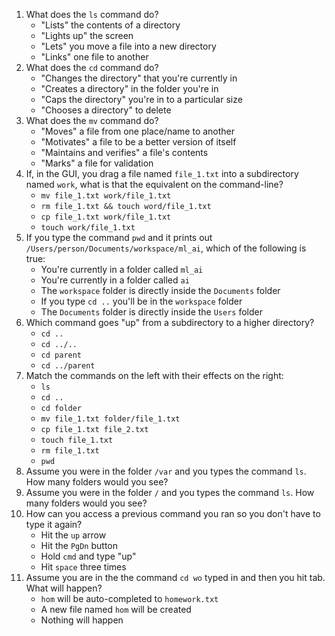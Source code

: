1. What does the `ls` command do?
    - "Lists" the contents of a directory
    - "Lights up" the screen
    - "Lets" you move a file into a new directory
    - "Links" one file to another
2. What does the `cd` command do?
    - "Changes the directory" that you're currently in
    - "Creates a directory" in the folder you're in
    - "Caps the directory" you're in to a particular size
    - "Chooses a directory" to delete
3. What does the `mv` command do?
    - "Moves" a file from one place/name to another
    - "Motivates" a file to be a better version of itself
    - "Maintains and verifies" a file's contents
    - "Marks" a file for validation
4. If, in the GUI, you drag a file named `file_1.txt` into a subdirectory named `work`, what is that the equivalent on the command-line?
    - `mv file_1.txt work/file_1.txt`
    - `rm file_1.txt && touch word/file_1.txt`
    - `cp file_1.txt work/file_1.txt`
    - `touch work/file_1.txt`
5. If you type the command `pwd` and it prints out `/Users/person/Documents/workspace/ml_ai`, which of the following is true:
    - You're currently in a folder called `ml_ai`
    - You're currently in a folder called `ai`
    - The `workspace` folder is directly inside the `Documents` folder
    - If you type `cd ..` you'll be in the `workspace` folder
    - The `Documents` folder is directly inside the `Users` folder
6. Which command goes "up" from a subdirectory to a higher directory?
    - `cd ..`
    - `cd ../..`
    - `cd parent`
    - `cd ../parent`
7. Match the commands on the left with their effects on the right:
    - `ls`
    - `cd ..`
    - `cd folder`
    - `mv file_1.txt folder/file_1.txt`
    - `cp file_1.txt file_2.txt`
    - `touch file_1.txt`
    - `rm file_1.txt`
    - `pwd`
8. Assume you were in the folder `/var` and you types the command `ls`. How many folders would you see?
9. Assume you were in the folder `/` and you types the command `ls`. How many folders would you see?
10. How can you access a previous command you ran so you don't have to type it again?
    - Hit the `up` arrow
    - Hit the `PgDn` button
    - Hold `cmd` and type "up"
    - Hit `space` three times
11. Assume you are in the  the command `cd wo` typed in and then you hit tab. What will happen?
    - `hom` will be auto-completed to `homework.txt`
    - A new file named `hom` will be created
    - Nothing will happen